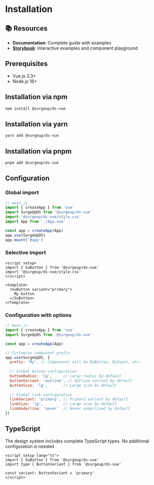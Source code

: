 # Installation

## 📚 Resources

- **Documentation**: Complete guide with examples
- **[Storybook](/surgeup.ui/storybook/)**: Interactive examples and component playground

## Prerequisites

- Vue.js 3.3+
- Node.js 16+

## Installation via npm

```bash
npm install @surgeup/ds-vue
```

## Installation via yarn

```bash
yarn add @surgeup/ds-vue
```

## Installation via pnpm

```bash
pnpm add @surgeup/ds-vue
```

## Configuration

### Global import

```js
// main.js
import { createApp } from 'vue'
import SurgeUpDS from '@surgeup/ds-vue'
import '@surgeup/ds-vue/style.css'
import App from './App.vue'

const app = createApp(App)
app.use(SurgeUpDS)
app.mount('#app')
```

### Selective import

```vue
<script setup>
import { SuButton } from '@surgeup/ds-vue'
import '@surgeup/ds-vue/style.css'
</script>

<template>
  <SuButton variant="primary">
    My button
  </SuButton>
</template>
```

### Configuration with options

```js
// main.js
import { createApp } from 'vue'
import SurgeUpDS from '@surgeup/ds-vue'

const app = createApp(App)

// Customize component prefix
app.use(SurgeUpDS, {
  prefix: 'My', // Components will be MyButton, MyInput, etc.
  
  // Global button configuration
  buttonRadius: 'lg',     // Large radius by default
  buttonVariant: 'outline', // Outline variant by default
  buttonSize: 'lg',       // Large size by default
  
  // Global link configuration
  linkVariant: 'primary', // Primary variant by default
  linkSize: 'lg',         // Large size by default
  linkUnderline: 'never'  // Never underlined by default
})
```

## TypeScript

The design system includes complete TypeScript types. No additional configuration is needed.

```vue
<script setup lang="ts">
import { SuButton } from '@surgeup/ds-vue'
import type { ButtonVariant } from '@surgeup/ds-vue'

const variant: ButtonVariant = 'primary'
</script>
```